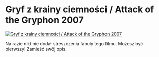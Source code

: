 Gryf z krainy ciemności / Attack of the Gryphon 2007 
=============
[![Gryf z krainy ciemności / Attack of the Gryphon 2007 ](http://vidos.pl/images/player.gif)](http://vidos.pl/gryf-z-krainy-ciemnosci-attack-of-the-gryphon-2007)

 Na razie nikt nie dodał streszczenia fabuły tego filmu. Możesz być pierwszy! Zamieść swój opis.

